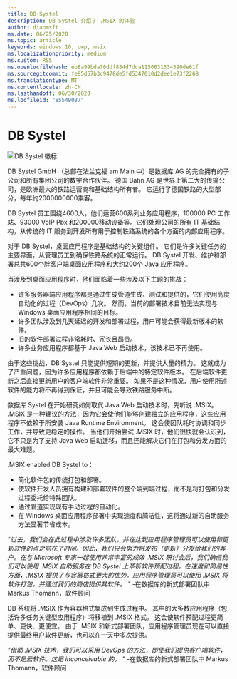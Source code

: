 ```yaml
---
title: DB-Systel
description: DB Systel 介绍了 .MSIX 的体验
author: dianmsft
ms.date: 06/25/2020
ms.topic: article
keywords: windows 10, uwp, msix
ms.localizationpriority: medium
ms.custom: RS5
ms.openlocfilehash: eb8a99bda70ddf884d7dca1150631334390de61f
ms.sourcegitcommit: fe85d57b3c9478de5fd5347010d2dee1e73f2268
ms.translationtype: MT
ms.contentlocale: zh-CN
ms.lasthandoff: 06/30/2020
ms.locfileid: "85549087"
---
```

# <a name="db-systel"></a>DB Systel

![DB Systel 徽标](../images/DB_logo_red_outlined_200px_rgb.png)

DB Systel GmbH （总部在法兰克福 am Main 中）是数据库 AG 的完全拥有的子公司和所有集团公司的数字合作伙伴。 德国 Bahn AG 是世界上第二大的传输公司，是欧洲最大的铁路运营商和基础结构所有者。 它运行了德国铁路的大型部分，每年约2000000000乘客。

DB Systel 员工围绕4600人，他们运营600系列业务应用程序，100000 PC 工作站、93000 VoIP Pbx 和200000移动设备等。它们处理公司的所有 IT 基础结构，从传统的 IT 服务到开发所有用于控制铁路系统的各个方面的内部应用程序。 

对于 DB Systel，桌面应用程序是基础结构的关键组件。 它们是许多关键任务的主要界面，从管理员工到确保铁路系统的正常运行。 DB Systel 开发、维护和部署总共600个胖客户端桌面应用程序和大约200个 Java 应用程序。

当涉及到桌面应用程序时，他们面临着一些涉及以下主题的挑战：

* 许多服务器端应用程序都是通过生成管道生成、测试和提供的，它们使用高度自动化的过程（DevOps）几次。 然而，当前的部署技术目前无法实现与 Windows 桌面应用程序相同的目标。
* 许多团队涉及到几天延迟的开发和部署过程，用户可能会获得最新版本的软件。
* 旧的软件部署过程非常耗时、冗长且昂贵。
* 许多业务应用程序都基于 Java Web 启动技术，该技术已不再使用。

由于这些挑战，DB Systel 只能提供短期的更新，并提供大量的精力。 这就成为了严重问题，因为许多应用程序都依赖于后端中的特定软件版本。 在后端软件更新之后直接更新用户的客户端软件非常重要。 如果不是这种情况，用户使用所述软件的能力将不再得到保证，并且可能会导致铁路服务中断。

数据库 Systel 在开始研究如何取代 Java Web 启动技术时，先听说 .MSIX。 .MSIX 是一种建议的方法，因为它会使他们能够创建独立的应用程序，这些应用程序不依赖于所安装 Java Runtime Environment。 这会使团队耗时协调和同步工作，并导致更稳定的操作。 当他们开始尝试 .MSIX 时，他们很快就会认识到，它不只是为了支持 Java Web 启动迁移，而且还能解决它们在打包和分发方面的最大难题。

.MSIX enabled DB Systel to：

* 简化软件包的传统打包和部署。
* 使软件开发人员拥有构建和部署软件的整个端到端过程，而不是将打包和分发过程委托给特殊团队。
* 通过管道实现现有手动过程的自动化。
* 在 Windows 桌面应用程序部署中实现速度和简洁性，这将通过新的自助服务方法显著节省成本。

*"过去，我们会在此过程中涉及许多团队，并在达到应用程序管理员可以使用和更新软件的点之前花了时间。因此，我们只会努力将发布（更新）分发给我们的客户。在与 Microsoft 专家一起使用非常丰富的成效 .MSIX 研讨会后，我们确信我们可以使用 .MSIX 自助服务在 DB Systel 上革新软件预配过程。在速度和简易性方面，.MSIX 提供了与容器格式更大的优势。应用程序管理员可以使用 .MSIX 将软件打包，并通过我们的商店提供其软件。 "*
-在数据库的新式部署团队中 Markus Thomann，软件顾问

DB 系统将 .MSIX 作为容器格式集成到生成过程中。 其中的大多数应用程序（包括许多任务关键型应用程序）将移植到 .MSIX 格式。 这会使软件预配过程更简单、更快、更便宜。 由于 .MSIX 和新式部署团队，应用程序管理员现在可以直接提供最终用户软件更新，也可以在一天中多次提供。

*"借助 .MSIX 技术，我们可以采用 DevOps 的方法，即使我们提供客户端软件，而不是云软件。这是 inconceivable 的。 "* -在数据库的新式部署团队中 Markus Thomann，软件顾问
